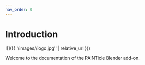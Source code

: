 ```yaml
---
nav_order: 0
---
```

# Introduction

![]({{ '/images//logo.jpg'' | relative_url }})

Welcome to the documentation of the PAINTicle Blender add-on.
